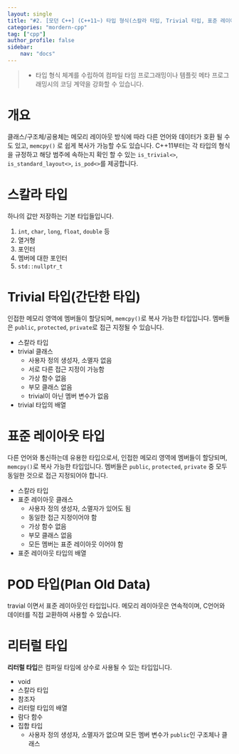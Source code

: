 ```yaml
---
layout: single
title: "#2. [모던 C++] (C++11~) 타입 형식(스칼라 타입, Trivial 타입, 표준 레이아웃 타입, POD 타입, 리터럴 타입)"
categories: "mordern-cpp"
tag: ["cpp"]
author_profile: false
sidebar: 
    nav: "docs"
---
```


> * 타입 형식 체계를 수립하여 컴파일 타임 프로그래밍이나 템플릿 메타 프로그래밍시의 코딩 계약을 강화할 수 있습니다.

# 개요

클래스/구조체/공용체는 메모리 레이아웃 방식에 따라 다른 언어와 데이터가 호환 될 수도 있고, `memcpy()` 로 쉽게 복사가 가능할 수도 있습니다. C++11부터는 각 타입의 형식을 규정하고 해당 범주에 속하는지 확인 할 수 있는 `is_trivial<>`, `is_standard_layout<>`, `is_pod<>`를 제공합니다.

# 스칼라 타입

하나의 값만 저장하는 기본 타입들입니다.

1. `int`, `char`, `long`, `float`, `double` 등
2. 열거형
3. 포인터
4. 멤버에 대한 포인터
5. `std::nullptr_t`

# Trivial 타입(간단한 타입)

인접한 메모리 영역에 멤버들이 할당되며, `memcpy()`로 복사 가능한 타입입니다. 멤버들은 `public`, `protected`, `private`로 접근 지정될 수 있습니다.

* 스칼라 타입
* trivial 클래스
   * 사용자 정의 생성자, 소멸자 없음
   * 서로 다른 접근 지정이 가능함
   * 가상 함수 없음
   * 부모 클래스 없음
   * trivial이 아닌 멤버 변수가 없음
* trivial 타입의 배열

# 표준 레이아웃 타입

다른 언어와 통신하는데 유용한 타입으로서, 인접한 메모리 영역에 멤버들이 할당되며, `memcpy()`로 복사 가능한 타입입니다. 멤버들은 `public`, `protected`, `private` 중 모두 동일한 것으로 접근 지정되어야 합니다.

* 스칼라 타입
* 표준 레이아웃 클래스
  * 사용자 정의 생성자, 소멸자가 있어도 됨
  * 동일한 접근 지정이어야 함
  * 가상 함수 없음
  * 부모 클래스 없음
  * 모든 멤버는 표준 레이아웃 이어야 함
* 표준 레이아웃 타입의 배열

# POD 타입(Plan Old Data)

travial 이면서 표준 레이아웃인 타입입니다. 메모리 레이아웃은 연속적이며, C언어와 데이터를 직접 교환하여 사용할 수 있습니다.

# 리터럴 타입

**리터럴 타입**은 컴파일 타임에 상수로 사용될 수 있는 타입입니다.

* void
* 스칼라 타입
* 참조자
* 리터럴 타입의 배열
* 람다 함수
* 집합 타입
  * 사용자 정의 생성자, 소멸자가 없으며 모든 멤버 변수가 `public`인 구조체나 클래스
